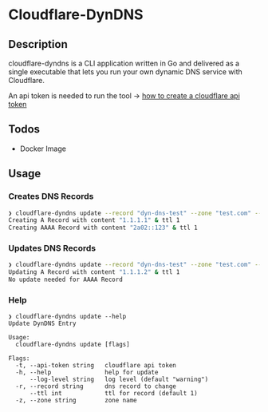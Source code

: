 # Cloudflare-DynDNS

## Description

cloudflare-dyndns is a CLI application written in Go and delivered as a single executable that lets you run your own dynamic DNS service with Cloudflare.

An api token is needed to run the tool -> [how to create a cloudflare api token](https://developers.cloudflare.com/api/tokens/create/)

## Todos

- Docker Image


## Usage

### Creates DNS Records

```bash
❯ cloudflare-dyndns update --record "dyn-dns-test" --zone "test.com" --api-token "mytoken"
Creating A Record with content "1.1.1.1" & ttl 1
Creating AAAA Record with content "2a02::123" & ttl 1
```

### Updates DNS Records

```bash
❯ cloudflare-dyndns update --record "dyn-dns-test" --zone "test.com" --api-token "mytoken"
Updating A Record with content "1.1.1.2" & ttl 1
No update needed for AAAA Record
```

### Help

```
❯ cloudflare-dyndns update --help
Update DynDNS Entry

Usage:
  cloudflare-dyndns update [flags]

Flags:
  -t, --api-token string   cloudflare api token
  -h, --help               help for update
      --log-level string   log level (default "warning")
  -r, --record string      dns record to change
      --ttl int            ttl for record (default 1)
  -z, --zone string        zone name
```
